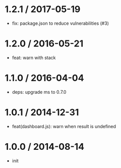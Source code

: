 
1.2.1 / 2017-05-19
==================

  * fix: package.json to reduce vulnerabilities (#3)

1.2.0 / 2016-05-21
==================

  * feat: warn with stack

1.1.0 / 2016-04-04
==================

  * deps: upgrade ms to 0.7.0

1.0.1 / 2014-12-31
==================

  * feat(dashboard.js): warn when result is undefined

1.0.0 / 2014-08-14
==================

  * init
